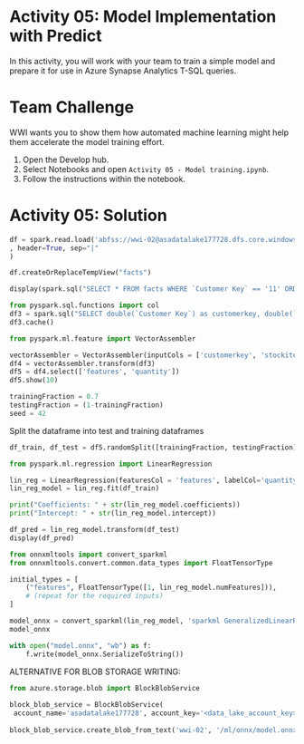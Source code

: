 # Activity 05: Model Implementation with Predict

In this activity, you will work with your team to train a simple model and prepare it for use in Azure Synapse Analytics T-SQL queries. 

# Team Challenge 

WWI wants you to show them how automated machine learning might help them accelerate the model training effort.

1. Open the Develop hub.
2. Select Notebooks and open `Activity 05 - Model training.ipynb`.
3. Follow the instructions within the notebook.

# Activity 05: Solution

```python
df = spark.read.load('abfss://wwi-02@asadatalake177728.dfs.core.windows.net/sale-csv/sale-csv/wwi-factsale.csv', format="csv"
, header=True, sep="|"
)
```
```python
df.createOrReplaceTempView("facts")
```

```python
display(spark.sql("SELECT * FROM facts WHERE `Customer Key` == '11' ORDER BY `Stock Item Key`"))
```


```python
from pyspark.sql.functions import col
df3 = spark.sql("SELECT double(`Customer Key`) as customerkey, double(`Stock Item Key`) as stockitemkey, double(`Quantity`) as quantity FROM facts").where(col("quantity").isNotNull())
df3.cache()
```

```python
from pyspark.ml.feature import VectorAssembler

vectorAssembler = VectorAssembler(inputCols = ['customerkey', 'stockitemkey'], outputCol = 'features')
df4 = vectorAssembler.transform(df3)
df5 = df4.select(['features', 'quantity'])
df5.show(10)
```

```python
trainingFraction = 0.7
testingFraction = (1-trainingFraction)
seed = 42
```

Split the dataframe into test and training dataframes

```python
df_train, df_test = df5.randomSplit([trainingFraction, testingFraction], seed=seed)
```

```python
from pyspark.ml.regression import LinearRegression

lin_reg = LinearRegression(featuresCol = 'features', labelCol='quantity', maxIter = 10, regParam=0.3)
lin_reg_model = lin_reg.fit(df_train)

print("Coefficients: " + str(lin_reg_model.coefficients))
print("Intercept: " + str(lin_reg_model.intercept))
```


```python
df_pred = lin_reg_model.transform(df_test)
display(df_pred)
```

```python
from onnxmltools import convert_sparkml
from onnxmltools.convert.common.data_types import FloatTensorType

initial_types = [ 
    ("features", FloatTensorType([1, lin_reg_model.numFeatures])),
    # (repeat for the required inputs)
]
```


```python
model_onnx = convert_sparkml(lin_reg_model, 'sparkml GeneralizedLinearRegression', initial_types)
model_onnx
```

```python
with open("model.onnx", "wb") as f:
    f.write(model_onnx.SerializeToString())
```

ALTERNATIVE FOR BLOB STORAGE WRITING:

```python
from azure.storage.blob import BlockBlobService
 
block_blob_service = BlockBlobService(
 account_name='asadatalake177728', account_key='<data_lake_account_key>') 
 
block_blob_service.create_blob_from_text('wwi-02', '/ml/onnx/model.onnx', model_onnx.SerializeToString())
```


